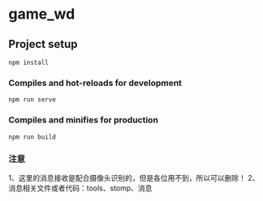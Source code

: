 # game_wd

## Project setup
```
npm install
```

### Compiles and hot-reloads for development
```
npm run serve
```

### Compiles and minifies for production
```
npm run build
```

### 注意
1、这里的消息接收是配合摄像头识别的，但是各位用不到，所以可以删除！
2、消息相关文件或者代码：tools、stomp、消息


